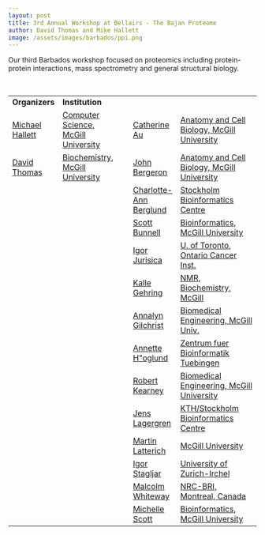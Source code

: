 ```yaml
---
layout: post
title: 3rd Annual Workshop at Bellairs - The Bajan Proteome
author: David Thomas and Mike Hallett
image: /assets/images/barbados/ppi.png
---
```


Our third Barbados workshop focused on proteomics including protein-protein interactions, mass spectrometry and general structural biology.


<br>

<table class="t1" width="624" cellspacing="0" cellpadding="0">
<tbody>
<tr>
<td class="td1" valign="middle"><span class="p1"><strong>Organizers</strong></span></td>
<td class="td2" valign="middle"><span class="p1"><strong>Institution</strong></span></td>
</tr>
  <tr> 
    <td WIDTH="12%"><a href="mailto:hallett@mcb.mcgill.ca">Michael 
      Hallett</a></td>
    <td WIDTH="26%"><a href="http://www.mcb.mcgill.ca/~hallett">Computer 
      Science, McGill University</a></td>
    <td WIDTH="3%"></td>
   <td WIDTH="14%"><a href="mailto:catherine.au@mcgill.ca">Catherine 
      Au</a></td>
    <td WIDTH="45%"><a href="http://www.medicine.mcgill.ca/bergeron/">Anatomy 
      and Cell Biology, McGill University</a></td>
  </tr>
  
  <tr>
    <td width="12%"><a href="mailto:david.thomas@McGill.ca">David 
      Thomas</a></td>
    <td width="26%"><a href="http://www.mcgill.ca/biochemistry/department/faculty/thomas/">Biochemistry, 
      McGill University</a></td>
    <td WIDTH="3%"></td>
    <td WIDTH="14%"><a href="mailto:john.bergeron@mcgill.ca">John 
      Bergeron</a></td>
    <td WIDTH="45%"><a href="http://www.medicine.mcgill.ca/bergeron/">Anatomy 
      and Cell Biology, McGill University</a> </td>
  </tr>
   <tr> 
    <td WIDTH="12%"></td>
    <td WIDTH="26%"></td>
    <td WIDTH="3%"></td>
    <td WIDTH="14%"><a href="mailto:lottab@sbc.su.se">Charlotte-Ann Berglund</a></td>
    <td WIDTH="45%"><a href="http://www.sbc.su.se">Stockholm Bioinformatics Centre</a> </td>
  </tr>
 <tr> 
    <td WIDTH="12%"></td>
    <td WIDTH="26%"></td>
    <td WIDTH="3%"></td>
    <td WIDTH="14%"><a href="mailto:scottyb@mcb.mcgill.ca">Scott 
      Bunnell</a></td>
    <td WIDTH="45%"><a href="http://www.mcb.mcgill.ca">Bioinformatics, 
      McGill University</a> </td>
  </tr>

  <tr> 
    <td WIDTH="12%"></td>
    <td WIDTH="26%"></td>
    <td WIDTH="3%"></td>
    <td WIDTH="14%"><a href="http://www.cs.toronto.edu/%7Ejuris/">I</a><a href="mailto:ij@uhnres.utoronto.ca
">gor Jurisica</a></td>
    <td WIDTH="45%"><a href="http://www.cs.toronto.edu/~juris/">U. 
      of Toronto, Ontario Cancer Inst.</a> </td>
  </tr>

 
   <tr> 
    <td WIDTH="12%"></td>
    <td WIDTH="26%"></td>
    <td WIDTH="3%"></td>
    <td WIDTH="14%"><a href="Kalle.Gehring@mcgill.ca">Kalle 
      Gehring</a></td>
    <td WIDTH="45%"><a href="http://www.mcgnmr.ca/">NMR, 
      Biochemistry, McGill</a> 
      </td>
  </tr>
  <tr> 
    <td WIDTH="12%"></td>
    <td WIDTH="26%"></td>
    <td WIDTH="3%"></td>
    <td WIDTH="14%"><a href="agilchrist@bmed.mcgill.ca">Annalyn 
      Gilchrist</a></td>
    <td WIDTH="45%"><a href="http://www.bmed.mcgill.ca/research_areas.html#REK">Biomedical 
      Engineering, McGill Univ.</a></td>
  </tr>
  <tr> 
    <td WIDTH="12%"></td>
    <td WIDTH="26%"></td>
    <td WIDTH="3%"></td>
    <td WIDTH="14%"><a href="hoeglund@informatik.uni-tuebingen.de">Annette 
      H&quot;oglund</a></td>
    <td WIDTH="45%"><a href="www-bs.informatik.uni-tuebingen.de">Zentrum 
      fuer Bioinformatik Tuebingen</a></td>
  </tr>
 
  <tr> 
    <td WIDTH="12%"></td>
    <td WIDTH="26%"></td>
    <td WIDTH="3%"></td>
    <td WIDTH="14%"><a href="mailto:Robert.Kearney@McGill.ca">Robert 
      Kearney</a></td>
    <td WIDTH="45%"><a href="http://www.bmed.mcgill.ca/research_areas.html#REK">Biomedical 
      Engineering, McGill University</a> </td>
  </tr>
  <tr> 
    <td></td>
    <td></td>
    <td></td>
    <td><a href="mailto:jensl@nada.kth.se">Jens 
      Lagergren</a></td>
    <td><a href="http://www.nada.kth.se/%7Ejensl/">KTH/Stockholm 
      Bioinformatics Centre</a> 
      </td>
  </tr>
  <tr> 
    <td></td>
    <td></td>
    <td></td>
    <td><a href="mailto:Martin_Latterich@qm.salk.edu">Martin 
      Latterich</a></td>
    <td><a href="http://www.mcgill.ca">McGill 
      University</a> </td>
  </tr>
 
  
  <tr> 
    <td WIDTH="12%"></td>
    <td WIDTH="26%"></td>
    <td WIDTH="3%"></td>
    <td WIDTH="14%"><a href="stagljar@vetbio.uniz.ch">Igor 
      Stagljar</a></td>
    <td WIDTH="45%"><a href="http://www.unizh.ch/vetbio">University 
      of Zurich-Irchel</a> </td>
  </tr>
 
  <tr> 
    <td WIDTH="12%"></td>
    <td WIDTH="26%"></td>
    <td WIDTH="3%"></td>
    <td WIDTH="14%"><a href="mailto:malcolm.whiteway@nrc.ca">Malcolm 
      Whiteway</a></td>
    <td WIDTH="45%"><a href="http://cbr-rbc.nrc-cnrc.gc.ca/thomaslab/">NRC-BRI, 
      Montreal, Canada</a> 
      </td>
  </tr>
     <tr> 
    <td WIDTH="12%">&nbsp;</td>
    <td WIDTH="26%">&nbsp;</td>
    <td WIDTH="3%">&nbsp;</td>
    <td WIDTH="14%"><a href="mailto:mscott6@po-box.mcgill.ca">Michelle 
      Scott</a></td>
    <td WIDTH="45%"><a href="http://www.mcb.mcgill.ca/~michelle">Bioinformatics, 
      McGill University</a> </td>
  </tr>
  </tbody>
</table>



